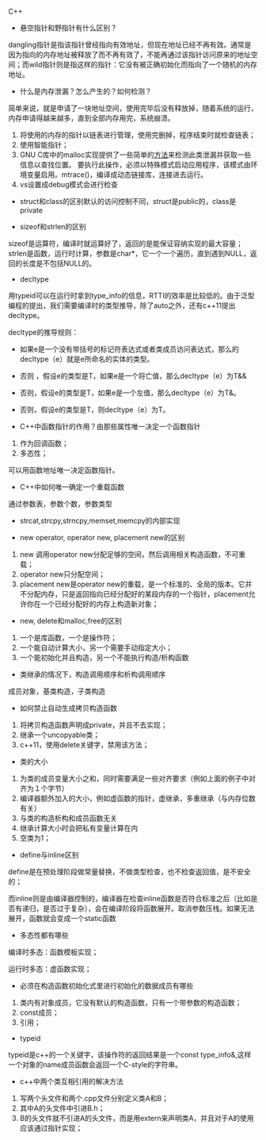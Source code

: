 C++



* 悬空指针和野指针有什么区别？

dangling指针是指该指针曾经指向有效地址，但现在地址已经不再有效。通常是因为指向的内存地址被释放了而不再有效了，不能再通过该指针访问原来的地址空间；而wild指针则是指这样的指针：它没有被正确初始化而指向了一个随机的内存地址。

* 什么是内存泄漏？怎么产生的？如何检测？

简单来说，就是申请了一块地址空间，使用完毕后没有释放掉，随着系统的运行，内存申请得越来越多，直到全部内存用完，系统崩溃。

1. 将使用的内存的指针以链表进行管理，使用完删掉，程序结束时就检查链表；
2. 使用智能指针；
3. GNU C库中的malloc实现提供了一些简单的[方法](https://stackoverflow.com/questions/18455698/lightweight-memory-leak-debugging-on-linux)来检测此类泄漏并获取一些信息以查找位置。 要执行此操作，必须以特殊模式启动应用程序，该模式由环境变量启用。mtrace()，编译成动态链接库，连接进去运行。
4. vs设置成debug模式会进行检查

* struct和class的区别默认的访问控制不同，struct是public的，class是private


* sizeof和strlen的区别

sizeof是运算符，编译时就运算好了，返回的是能保证容纳实现的最大容量；strlen是函数，运行时计算，参数是char*，它一个一个遍历，直到遇到NULL，返回的长度是不包括NULL的。

* decltype

用typeid可以在运行时拿到type_info的信息，RTTI的效率是比较低的。由于泛型编程的提出，我们需要编译时的类型推导，除了auto之外，还有c++11提出decltype。

decltype的推导规则：

* 如果e是一个没有带括号的标记符表达式或者类成员访问表达式，那么的decltype（e）就是e所命名的实体的类型。
* 否则 ，假设e的类型是T，如果e是一个将亡值，那么decltype（e）为T&&
* 否则，假设e的类型是T，如果e是一个左值，那么decltype（e）为T&。
* 否则，假设e的类型是T，则decltype（e）为T。



* C++中函数指针的作用？由那些属性唯一决定一个函数指针

1. 作为回调函数；
2. 多态性；

可以用函数地址唯一决定函数指针。



* C++中如何唯一确定一个重载函数

通过参数表，参数个数，参数类型



* strcat,strcpy,strncpy,memset,memcpy的内部实现



* new operator, operator new, placement new的区别

1. new 调用operator new分配足够的空间，然后调用相关构造函数，不可重载；
2. operator new只分配空间；
3. placement new是operator new的重载，是一个标准的、全局的版本。它并不分配内存，只是返回指向已经分配好的某段内存的一个指针，placement允许你在一个已经分配好的内存上构造新对象；



* new, delete和malloc,free的区别

1. 一个是库函数，一个是操作符；
2. 一个能自动计算大小，另一个需要手动指定大小；
3. 一个能初始化并且构造，另一个不能执行构造/析构函数



* 类继承的情况下，构造调用顺序和析构调用顺序

成员对象，基类构造，子类构造



* 如何禁止自动生成拷贝构造函数

1. 将拷贝构造函数声明成private，并且不去实现；
2. 继承一个uncopyable类；
3. c++11，使用delete关键字，禁用该方法；



* 类的大小

1. 为类的成员变量大小之和，同时需要满足一些对齐要求（例如上面的例子中对齐为１个字节）
2. 编译器额外加入的大小，例如虚函数的指针，虚继承，多重继承（与内存位数有关）
3. 与类的构造析构和成员函数无关
4. 继承计算大小时会把私有变量计算在内
5. 空类为1；




*  define与inline区别

define是在预处理阶段做常量替换，不做类型检查，也不检查返回值，是不安全的；

而inline则是由编译器控制的，编译器在检查inline函数是否符合标准之后（比如是否有递归，是否过于复杂），会在编译阶段将函数展开。取消参数压栈。如果无法展开，函数就会变成一个static函数



- 多态性都有哪些

编译时多态：函数模板实现；

运行时多态：虚函数实现；



- 必须在构造函数初始化式里进行初始化的数据成员有哪些

1. 类内有对象成员，它没有默认的构造函数，只有一个带参数的构造函数；
2. const成员；
3. 引用；



- typeid

typeid是c++的一个关键字，该操作符的返回结果是一个const type_info&,这样一个对象的name成员函数会返回一个C-style的字符串。



- c++中两个类互相引用的解决方法

1. 写两个头文件和两个.cpp文件分别定义类A和B；
2. 其中A的头文件中引进B.h；
3. B的头文件就不引进A的头文件，而是用extern来声明类A，并且对于A的使用应该通过指针实现；
